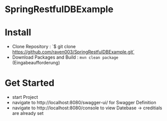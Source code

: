 # SpringRestfulDBExample

# Install
- Clone Repository : `$ git clone https://github.com/raven003/SpringRestfulDBExample.git´
- Download Packages and Build : `mvn clean package` (Eingabeaufforderung)

# Get Started
- start Project 
- navigate to http://localhost:8080/swagger-ui/ for Swagger Definition
- navigate to http://localhost:8080/console to view Datebase -> creditials are already set


